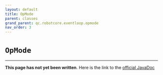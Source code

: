 ```yaml
---
layout: default
title: OpMode
parent: classes
grand_parent: qc.robotcore.eventloop.opmode
nav_order: 3
---
```

# `OpMode`
---
**This page has not yet been written**. Here is the link to the [official JavaDoc](https://ftctechnh.github.io/ftc_app/doc/javadoc/com/qualcomm/robotcore/eventloop/opmode/OpMode.html)
        
